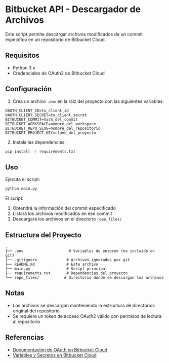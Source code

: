 # Bitbucket API - Descargador de Archivos

Este script permite descargar archivos modificados de un commit específico en un repositorio de Bitbucket Cloud.

## Requisitos

- Python 3.x
- Credenciales de OAuth2 de Bitbucket Cloud

## Configuración

1. Crea un archivo `.env` en la raíz del proyecto con las siguientes variables:

```env
OAUTH_CLIENT_ID=tu_client_id
OAUTH_CLIENT_SECRET=tu_client_secret
BITBUCKET_COMMIT=hash_del_commit
BITBUCKET_WORKSPACE=nombre_del_workspace
BITBUCKET_REPO_SLUG=nombre_del_repositorio
BITBUCKET_PROJECT_KEY=clave_del_proyecto
```

2. Instala las dependencias:

```bash
pip install -r requirements.txt
```

## Uso

Ejecuta el script:

```bash
python main.py
```

El script:
1. Obtendrá la información del commit especificado
2. Listará los archivos modificados en ese commit
3. Descargará los archivos en el directorio `repo_files/`

## Estructura del Proyecto

```
.
├── .env                    # Variables de entorno (no incluido en git)
├── .gitignore             # Archivos ignorados por git
├── README.md              # Este archivo
├── main.py                # Script principal
├── requirements.txt       # Dependencias del proyecto
└── repo_files/           # Directorio donde se descargan los archivos
```

## Notas

- Los archivos se descargan manteniendo la estructura de directorios original del repositorio
- Se requiere un token de acceso OAuth2 válido con permisos de lectura al repositorio

## Referencias

- [Documentación de OAuth en Bitbucket Cloud](https://support.atlassian.com/bitbucket-cloud/docs/use-oauth-on-bitbucket-cloud/)
- [Variables y Secretos en Bitbucket Cloud](https://support.atlassian.com/bitbucket-cloud/docs/variables-and-secrets/) 